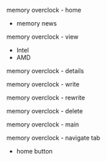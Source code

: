 memory overclock - home
* memory news

memory overclock - view
* Intel
* AMD

memory overclock - details

memory overclock - write

memory overclock - rewrite

memory overclock - delete

memory overclock - main

memory overclock - navigate tab 
* home button
